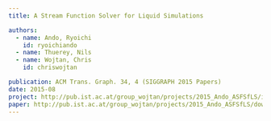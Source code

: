 ```yaml
---
title: A Stream Function Solver for Liquid Simulations

authors:
  - name: Ando, Ryoichi
    id: ryoichiando
  - name: Thuerey, Nils
  - name: Wojtan, Chris
    id: chriswojtan

publication: ACM Trans. Graph. 34, 4 (SIGGRAPH 2015 Papers)
date: 2015-08
project: http://pub.ist.ac.at/group_wojtan/projects/2015_Ando_ASFSfLS/index.html
paper: http://pub.ist.ac.at/group_wojtan/projects/2015_Ando_ASFSfLS/download/vecpotential.pdf
---
```

